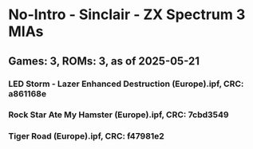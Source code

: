 # No-Intro - Sinclair - ZX Spectrum 3 MIAs
## Games: 3, ROMs: 3, as of 2025-05-21

### LED Storm - Lazer Enhanced Destruction (Europe).ipf, CRC: a861168e
### Rock Star Ate My Hamster (Europe).ipf, CRC: 7cbd3549
### Tiger Road (Europe).ipf, CRC: f47981e2
